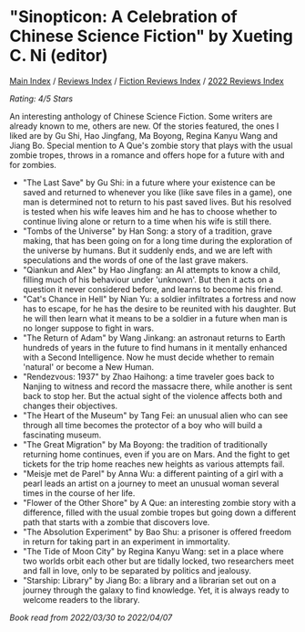 # "Sinopticon: A Celebration of Chinese Science Fiction" by Xueting C. Ni (editor)

[Main Index](../../../README.md) / [Reviews Index](../../README.md) / [Fiction Reviews Index](../README.md) / [2022 Reviews Index](README.md)

*Rating: 4/5 Stars*

An interesting anthology of Chinese Science Fiction. Some writers are already known to me, others are new. Of the stories featured, the ones I liked are by Gu Shi, Hao Jingfang, Ma Boyong, Regina Kanyu Wang and Jiang Bo. Special mention to A Que's zombie story that plays with the usual zombie tropes, throws in a romance and offers hope for a future with and for zombies.

- "The Last Save" by Gu Shi: in a future where your existence can be saved and returned to whenever you like (like save files in a game), one man is determined not to return to his past saved lives. But his resolved is tested when his wife leaves him and he has to choose whether to continue living alone or return to a time when his wife is still there.
- "Tombs of the Universe" by Han Song: a story of a tradition, grave making, that has been going on for a long time during the exploration of the universe by humans. But it suddenly ends, and we are left with speculations and the words of one of the last grave makers.
- "Qiankun and Alex" by Hao Jingfang: an AI attempts to know a child, filling much of his behaviour under 'unknown'. But then it acts on a question it never considered before, and learns to become his friend.
- "Cat's Chance in Hell" by Nian Yu: a soldier infiltrates a fortress and now has to escape, for he has the desire to be reunited with his daughter. But he will then learn what it means to be a soldier in a future when man is no longer suppose to fight in wars.
- "The Return of Adam" by Wang Jinkang: an astronaut returns to Earth hundreds of years in the future to find humans in it mentally enhanced with a Second Intelligence. Now he must decide whether to remain 'natural' or become a New Human.
- "Rendezvous: 1937" by Zhao Haihong: a time traveler goes back to Nanjing to witness and record the massacre there, while another is sent back to stop her. But the actual sight of the violence affects both and changes their objectives.
- "The Heart of the Museum" by Tang Fei: an unusual alien who can see through all time becomes the protector of a boy who will build a fascinating museum.
- "The Great Migration" by Ma Boyong: the tradition of traditionally returning home continues, even if you are on Mars. And the fight to get tickets for the trip home reaches new heights as various attempts fail.
- "Meisje met de Parel" by Anna Wu: a different painting of a girl with a pearl leads an artist on a journey to meet an unusual woman several times in the course of her life.
- "Flower of the Other Shore" by A Que: an interesting zombie story with a difference, filled with the usual zombie tropes but going down a different path that starts with a zombie that discovers love.
- "The Absolution Experiment" by Bao Shu: a prisoner is offered freedom in return for taking part in an experiment in immortality.
- "The Tide of Moon City" by Regina Kanyu Wang: set in a place where two worlds orbit each other but are tidally locked, two researchers meet and fall in love, only to be separated by politics and jealousy.
- "Starship: Library" by Jiang Bo: a library and a librarian set out on a journey through the galaxy to find knowledge. Yet, it is always ready to welcome readers to the library.

*Book read from 2022/03/30 to 2022/04/07*
